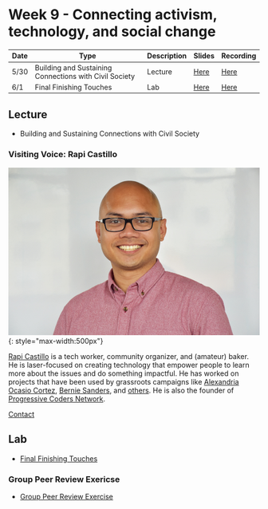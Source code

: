 # Week 9 - Connecting activism, technology, and social change

Date|Type|Description|Slides|Recording|
|---|----|-----------|------|---------|
|5/30|Building and Sustaining Connections with Civil Society|Lecture|[Here](../materials/AA191_S_W9_Lecture_9.pdf)|[Here](https://ucla.zoom.us/rec/share/olzYKfDuAq2BvkXdwI7trROKVybihXM3kZNForLJyF_NEhVDesXmkKP44pgx8KW6.k_Byz0uYX9vXQDyU)|
|6/1|Final Finishing Touches|Lab|[Here](../materials/AA191_S_W9_Lab_9.pdf)|[Here](https://ucla.zoom.us/rec/share/KkifLuQ8B_xN2HGymew4QtwYT7gU4pTjW1vKDDuSgJGHbyL1VlwRPdDObSTncZKL.hAqlbafGwpxIdUnI)|

## Lecture

- Building and Sustaining Connections with Civil Society

### Visiting Voice: Rapi Castillo

![./media/rapicastillo.jpg](../media/rapicastillo.jpg){: style="max-width:500px"}

[Rapi Castillo](https://www.rapicastillo.com/) is a tech worker, community organizer, and (amateur) baker. He is laser-focused on creating technology that empower people to learn more about the issues and do something impactful. He has worked on projects that have been used by grassroots campaigns like [Alexandria Ocasio Cortez](https://www.ocasio2018.com/), [Bernie Sanders](https://berniesanders.com/), and [others](https://www.rapicastillo.com/projects/). He is also the founder of [Progressive Coders Network](https://www.progcode.org/).

[Contact](mailto:hi@rapicastillo.com)

## Lab

- [Final Finishing Touches](../labs/week9-10/index.md)

### Group Peer Review Exericse

- [Group Peer Review Exercise](../labs/week9-10/peer_review.md)